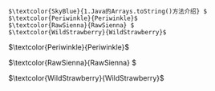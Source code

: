 ```
$\textcolor{SkyBlue}{1.Java的Arrays.toString()方法介绍} $
$\textcolor{Periwinkle}{Periwinkle}$
$\textcolor{RawSienna}{RawSienna} $
$\textcolor{WildStrawberry}{WildStrawberry}$

```

$\textcolor{Periwinkle}{Periwinkle}$

$\textcolor{RawSienna}{RawSienna} $

$\textcolor{WildStrawberry}{WildStrawberry}$